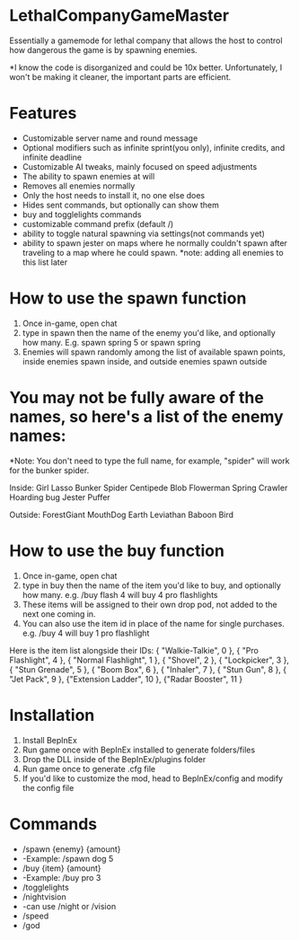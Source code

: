 # LethalCompanyGameMaster
Essentially a gamemode for lethal company that allows the host to control how dangerous the game is by spawning enemies.

*I know the code is disorganized and could be 10x better. Unfortunately, I won't be making it cleaner, the important parts are efficient.

# Features
- Customizable server name and round message
- Optional modifiers such as infinite sprint(you only), infinite credits, and infinite deadline
- Customizable AI tweaks, mainly focused on speed adjustments
- The ability to spawn enemies at will
- Removes all enemies normally
- Only the host needs to install it, no one else does
- Hides sent commands, but optionally can show them
- buy and togglelights commands
- customizable command prefix (default /)
- ability to toggle natural spawning via settings(not commands yet)
- ability to spawn jester on maps where he normally couldn't spawn after traveling to a map where he could spawn. *note: adding all enemies to this list later

# How to use the spawn function
1. Once in-game, open chat
2. type in spawn then the name of the enemy you'd like, and optionally how many. E.g. spawn spring 5 or spawn spring
3. Enemies will spawn randomly among the list of available spawn points, inside enemies spawn inside, and outside enemies spawn outside

# You may not be fully aware of the names, so here's a list of the enemy names:
*Note: You don't need to type the full name, for example, "spider" will work for the bunker spider.

Inside:
Girl
Lasso
Bunker Spider
Centipede
Blob
Flowerman
Spring
Crawler
Hoarding bug
Jester
Puffer

Outside:
ForestGiant
MouthDog
Earth Leviathan
Baboon Bird

# How to use the buy function
1. Once in-game, open chat
2. type in buy then the name of the item you'd like to buy, and optionally how many. e.g. /buy flash 4 will buy 4 pro flashlights
3. These items will be assigned to their own drop pod, not added to the next one coming in.
4. You can also use the item id in place of the name for single purchases. e.g. /buy 4 will buy 1 pro flashlight

Here is the item list alongside their IDs:
  { "Walkie-Talkie", 0 },
  { "Pro Flashlight", 4 },
  { "Normal Flashlight", 1 },
  { "Shovel", 2 },
  { "Lockpicker", 3 },
  { "Stun Grenade", 5 },
  { "Boom Box", 6 },
  { "Inhaler", 7 },
  { "Stun Gun", 8 },
  { "Jet Pack", 9 },
  {"Extension Ladder", 10 },
  {"Radar Booster", 11 }


# Installation
1. Install BepInEx
2. Run game once with BepInEx installed to generate folders/files
3. Drop the DLL inside of the BepInEx/plugins folder
4. Run game once to generate .cfg file
5. If you'd like to customize the mod, head to BepInEx/config and modify the config file

# Commands

- /spawn {enemy} {amount}
- -Example: /spawn dog 5
- /buy {item} {amount}
- -Example: /buy pro 3
- /togglelights
- /nightvision
- -can use /night or /vision
- /speed
- /god








